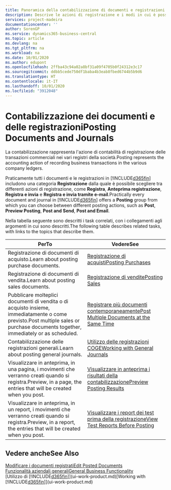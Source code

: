 ```yaml
---
title: Panoramica della contabilizzazione di documenti e registrazioni | Documenti Microsoft
description: Descrive le azioni di registrazione e i modi in cui è possibile contabilizzare documenti e registrazioni.
services: project-madeira
documentationcenter: ''
author: SorenGP
ms.service: dynamics365-business-central
ms.topic: article
ms.devlang: na
ms.tgt_pltfrm: na
ms.workload: na
ms.date: 10/01/2020
ms.author: edupont
ms.openlocfilehash: 2ffba43c94a02a8bf31a09f4705b0f24312e3c17
ms.sourcegitcommit: ddbb5cede750df1baba4b3eab8fbed6744b5b9d6
ms.translationtype: HT
ms.contentlocale: it-IT
ms.lasthandoff: 10/01/2020
ms.locfileid: "3912048"
---
```

# <a name="posting-documents-and-journals"></a><span data-ttu-id="6ca09-103">Contabilizzazione dei documenti e delle registrazioni</span><span class="sxs-lookup"><span data-stu-id="6ca09-103">Posting Documents and Journals</span></span>
<span data-ttu-id="6ca09-104">La contabilizzazione rappresenta l'azione di contabilità di registrazione delle transazioni commerciali nei vari registri della società.</span><span class="sxs-lookup"><span data-stu-id="6ca09-104">Posting represents the accounting action of recording business transactions in the various company ledgers.</span></span>

<span data-ttu-id="6ca09-105">Praticamente tutti i documenti e le registrazioni in [!INCLUDE[d365fin](includes/d365fin_md.md)] includono una categoria **Registrazione** dalla quale è possibile scegliere tra differenti azioni di registrazione, come **Registra**, **Anteprima registrazione**, **Registra e invia** e **Registra e invia tramite e-mail**.</span><span class="sxs-lookup"><span data-stu-id="6ca09-105">Practically every document and journal in [!INCLUDE[d365fin](includes/d365fin_md.md)] offers a **Posting** group from which you can choose between different posting actions, such as **Post**, **Preview Posting**, **Post and Send**, **Post and Email**.</span></span>

<span data-ttu-id="6ca09-106">Nella tabella seguente sono descritti i task correlati, con i collegamenti agli argomenti in cui sono descritti.</span><span class="sxs-lookup"><span data-stu-id="6ca09-106">The following table describes related tasks, with links to the topics that describe them.</span></span>

| <span data-ttu-id="6ca09-107">Per</span><span class="sxs-lookup"><span data-stu-id="6ca09-107">To</span></span> | <span data-ttu-id="6ca09-108">Vedere</span><span class="sxs-lookup"><span data-stu-id="6ca09-108">See</span></span> |
| --- | --- |
| <span data-ttu-id="6ca09-109">Registrazione di documenti di acquisto.</span><span class="sxs-lookup"><span data-stu-id="6ca09-109">Learn about posting purchase documents.</span></span> |[<span data-ttu-id="6ca09-110">Registrazione di acquisti</span><span class="sxs-lookup"><span data-stu-id="6ca09-110">Posting Purchases</span></span>](ui-post-purchases.md) |
| <span data-ttu-id="6ca09-111">Registrazione di documenti di vendita.</span><span class="sxs-lookup"><span data-stu-id="6ca09-111">Learn about posting sales documents.</span></span> |[<span data-ttu-id="6ca09-112">Registrazione di vendite</span><span class="sxs-lookup"><span data-stu-id="6ca09-112">Posting Sales</span></span>](ui-post-sales.md) |
| <span data-ttu-id="6ca09-113">Pubblicare molteplici documenti di vendita o di acquisto insieme, immediatamente o come previsto.</span><span class="sxs-lookup"><span data-stu-id="6ca09-113">Post multiple sales or purchase documents together, immediately or as scheduled.</span></span>|[<span data-ttu-id="6ca09-114">Registrare più documenti contemporaneamente</span><span class="sxs-lookup"><span data-stu-id="6ca09-114">Post Multiple Documents at the Same Time</span></span>](ui-batch-posting.md)|
| <span data-ttu-id="6ca09-115">Contabilizzazione delle registrazioni generali.</span><span class="sxs-lookup"><span data-stu-id="6ca09-115">Learn about posting general journals.</span></span> |[<span data-ttu-id="6ca09-116">Utilizzo delle registrazioni COGE</span><span class="sxs-lookup"><span data-stu-id="6ca09-116">Working with General Journals</span></span>](ui-work-general-journals.md) |
| <span data-ttu-id="6ca09-117">Visualizzare in anteprima, in una pagina, i movimenti che verranno creati quando si registra.</span><span class="sxs-lookup"><span data-stu-id="6ca09-117">Preview, in a page, the entries that will be created when you post.</span></span> |[<span data-ttu-id="6ca09-118">Visualizzare in anteprima i risultati della contabilizzazione</span><span class="sxs-lookup"><span data-stu-id="6ca09-118">Preview Posting Results</span></span>](ui-how-preview-post-results.md) |
| <span data-ttu-id="6ca09-119">Visualizzare in anteprima, in un report, i movimenti che verranno creati quando si registra.</span><span class="sxs-lookup"><span data-stu-id="6ca09-119">Preview, in a report, the entries that will be created when you post.</span></span> |[<span data-ttu-id="6ca09-120">Visualizzare i report dei test prima della registrazione</span><span class="sxs-lookup"><span data-stu-id="6ca09-120">View Test Reports Before Posting</span></span>](ui-how-view-test-reports-posting.md) |

## <a name="see-also"></a><span data-ttu-id="6ca09-121">Vedere anche</span><span class="sxs-lookup"><span data-stu-id="6ca09-121">See Also</span></span>
[<span data-ttu-id="6ca09-122">Modificare i documenti registrati</span><span class="sxs-lookup"><span data-stu-id="6ca09-122">Edit Posted Documents</span></span>](across-edit-posted-document.md)  
[<span data-ttu-id="6ca09-123">Funzionalità aziendali generali</span><span class="sxs-lookup"><span data-stu-id="6ca09-123">General Business Functionality</span></span>](ui-across-business-areas.md)  
<span data-ttu-id="6ca09-124">[Utilizzo di [!INCLUDE[d365fin](includes/d365fin_md.md)]](ui-work-product.md)</span><span class="sxs-lookup"><span data-stu-id="6ca09-124">[Working with [!INCLUDE[d365fin](includes/d365fin_md.md)]](ui-work-product.md)</span></span>
